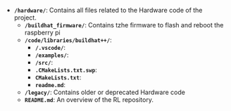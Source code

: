 - **`/hardware/`**: Contains all files related to the Hardware code of the project.
    - **`/buildhat_firmware/`**: Contains tzhe firmware to flash and reboot the raspberry pi
    - **`/code/libraries/buildhat++/`**:
      - **`/.vscode/`**:
      - **`/examples/`**:
      - **`/src/`**:
      - **`.CMakeLists.txt.swp`**:
      - **`CMakeLists.txt`**:
      - **`readme.md`**:
    - **`/legacy/`**: Contains older or deprecated Hardware code
  - **`README.md`**: An overview of the RL repository.
